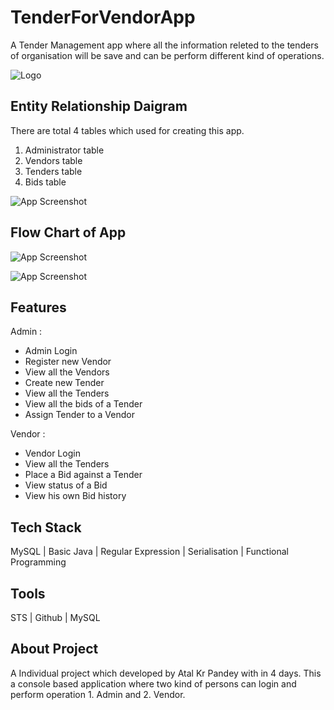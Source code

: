
# TenderForVendorApp
A Tender Management app where all the information releted to the tenders of organisation will be save and can be perform different kind of operations.
 


![Logo](https://i.ibb.co/LrThcpD/Whats-App-Image-2022-11-08-at-5-40-12-PM.jpg)


## Entity Relationship Daigram

There are total 4 tables which used for creating this app.
1. Administrator table
2. Vendors table
3. Tenders table
4. Bids table

![App Screenshot](https://i.ibb.co/8XMvTb3/Whats-App-Image-2022-11-13-at-9-42-48-AM.jpg)


## Flow Chart of App

 ![App Screenshot](https://i.ibb.co/9hXs7d9/Whats-App-Image-2022-11-13-at-9-37-34-AM.jpg)

![App Screenshot](https://i.ibb.co/qsKnn0T/Whats-App-Image-2022-11-13-at-9-43-36-AM.jpg)
 





## Features

Admin :
- Admin Login
- Register new Vendor
- View all the Vendors
- Create new Tender
- View all the Tenders
- View all the bids of a Tender
- Assign Tender to a Vendor

Vendor :
- Vendor Login
- View all the Tenders
- Place a Bid against a Tender
- View status of a Bid
- View his own Bid history

## Tech Stack

MySQL |  Basic Java | Regular Expression | Serialisation | Functional Programming 


## Tools

STS | Github | MySQL
## About Project

A Individual project which developed by Atal Kr Pandey with in 4 days. This a console based application where two kind of persons can login and perform operation 1. Admin and 2. Vendor.


